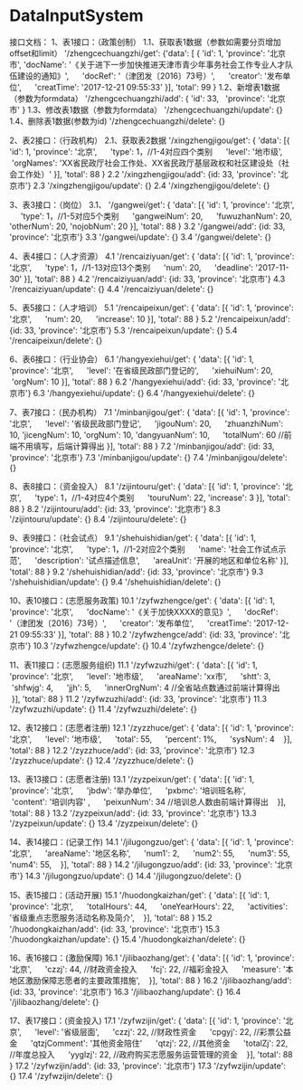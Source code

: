 # DataInputSystem
接口文档：
1、表1接口：（政策创制）
1.1、获取表1数据（参数如需要分页增加offset和limit）
'/zhengcechuangzhi/get': 
{'data': [
    {
      'id': 1,
  		'province': '北京市',
      'docName': '《关于进下一步加快推进天津市青少年事务社会工作专业人才队伍建设的通知》',
      'docRef': '（津团发〔2016〕73号）',
      'creator': '发布单位',
      'creatTime': '2017-12-21 09:55:33'
  	}],
    'total': 99
 }
1.2、新增表1数据（参数为formdata）
'/zhengcechuangzhi/add': {
    'id': 33,
    'province': '北京市'
  }
1.3、修改表1数据（参数为formdata）
  '/zhengcechuangzhi/update': {}
1.4、删除表1数据(参数为id)
  '/zhengcechuangzhi/delete': {}
  
2、表2接口：（行政机构）
2.1、获取表2数据
  '/xingzhengjigou/get': {
    'data': [{
      'id': 1,
      'province': '北京',
      'type': 1，//1-4对应四个类别
      'level': '地市级',
      'orgNames': 'XX省民政厅社会工作处、XX省民政厅基层政权和社区建设处（社会工作处）'
    }],
    'total': 88
}
2.2 '/xingzhengjigou/add': {id: 33, 'province': '北京市'}
2.3 '/xingzhengjigou/update': {}
2.4 '/xingzhengjigou/delete': {}

3、表3接口：（岗位）
3.1、 '/gangwei/get': {
    'data': [{
      'id': 1,
      'province': '北京',
      'type': 1，//1-5对应5个类别
      'gangweiNum': 20,
      'fuwuzhanNum': 20,
      'otherNum': 20,
      'nojobNum': 20
    }],
    'total': 88
}
3.2 '/gangwei/add': {id: 33, 'province': '北京市'}
3.3 '/gangwei/update': {}
3.4 '/gangwei/delete': {}

4、表4接口：（人才资源）
4.1 '/rencaiziyuan/get': {
    'data': [{
      'id': 1,
      'province': '北京',
      'type': 1，//1-13对应13个类别
      'num': 20,
      'deadline': '2017-11-30'
    }],
    'total': 88
}
4.2 '/rencaiziyuan/add': {id: 33, 'province': '北京市'}
4.3 '/rencaiziyuan/update': {}
4.4 '/rencaiziyuan/delete': {}

5、表5接口：（人才培训）
5.1 '/rencaipeixun/get': {
    'data': [{
      'id': 1,
      'province': '北京',
      'num': 20,
      'increase': 10
    }],
    'total': 88
}
5.2 '/rencaipeixun/add': {id: 33, 'province': '北京市'}
5.3 '/rencaipeixun/update': {}
5.4 '/rencaipeixun/delete': {}

6、表6接口：（行业协会）
6.1 '/hangyexiehui/get': {
    'data': [{
      'id': 1,
      'province': '北京',
      'level': '在省级民政部门登记的',
      'xiehuiNum': 20,
      'orgNum': 10
    }],
    'total': 88
}
6.2 '/hangyexiehui/add': {id: 33, 'province': '北京市'}
6.3 '/hangyexiehui/update': {}
6.4 '/hangyexiehui/delete': {}

7、表7接口：（民办机构）
7.1 '/minbanjigou/get': {
    'data': [{
      'id': 1,
      'province': '北京',
      'level': '省级民政部门登记',
      'jigouNum': 20,
      'zhuanzhiNum': 10,
      'jicengNum': 10,
      'orgNum': 10,
      'dangyuanNum': 10,
      'totalNum': 60 //前端不用填写，后端计算得出
    }],
    'total': 88
}
7.2 '/minbanjigou/add': {id: 33, 'province': '北京市'}
7.3 '/minbanjigou/update': {}
7.4 '/minbanjigou/delete': {}

8、表8接口：（资金投入）
8.1 '/zijintouru/get': {
    'data': [{
      'id': 1,
      'province': '北京',
      'type': 1，//1-4对应4个类别
      'touruNum': 22,
      'increase': 3
    }],
    'total': 88
}
8.2 '/zijintouru/add': {id: 33, 'province': '北京市'}
8.3 '/zijintouru/update': {}
8.4 '/zijintouru/delete': {}

9、表9接口：（社会试点）
9.1 '/shehuishidian/get': {
    'data': [{
      'id': 1,
      'province': '北京',
      'type': 1，//1-2对应2个类别
      'name': '社会工作试点示范',
      'description': '试点描述信息',
      'areaUnit': '开展的地区和单位名称'
    }],
    'total': 88
}
9.2 '/shehuishidian/add': {id: 33, 'province': '北京市'}
9.3 '/shehuishidian/update': {}
9.4 '/shehuishidian/delete': {}

10、表10接口：(志愿服务政策)
10.1 '/zyfwzhengce/get': {
    'data': [{
      'id': 1,
      'province': '北京',
      'docName': '《关于加快XXXX的意见》',
      'docRef': '（津团发〔2016〕73号）',
      'creator': '发布单位',
      'creatTime': '2017-12-21 09:55:33'
    }],
    'total': 88
}
10.2 '/zyfwzhengce/add': {id: 33, 'province': '北京市'}
10.3 '/zyfwzhengce/update': {}
10.4 '/zyfwzhengce/delete': {}

11、表11接口：(志愿服务组织)
11.1 '/zyfwzuzhi/get': {
    'data': [{
      'id': 1,
      'province': '北京',
      'level': '地市级',
      'areaName': 'xx市',
      'shtt': 3,
      'shfwjg': 4,
      'jjh': 5,
      'innerOrgNum': 4 //全省站点数通过前端计算得出
    }],
    'total': 88
}
11.2 '/zyfwzuzhi/add': {id: 33, 'province': '北京市'}
11.3 '/zyfwzuzhi/update': {}
11.4 '/zyfwzuzhi/delete': {}

12、表12接口：(志愿者注册)
12.1 '/zyzzhuce/get': {
    'data': [{
      'id': 1,
      'province': '北京',
      'level': '地市级',
      'total': 55,
      'percent': 1%,
      'sysNum': 4
    }],
    'total': 88
}
12.2 '/zyzzhuce/add': {id: 33, 'province': '北京市'}
12.3 '/zyzzhuce/update': {}
12.4 '/zyzzhuce/delete': {}

13、表13接口：(志愿者注册)
13.1 '/zyzpeixun/get': {
    'data': [{
      'id': 1,
      'province': '北京',
      'jbdw': '举办单位',
      'pxbmc': '培训班名称',
      'content': '培训内容' ,
      'peixunNum': 34 //培训总人数由前端计算得出
    }],
    'total': 88
}
13.2 '/zyzpeixun/add': {id: 33, 'province': '北京市'}
13.3 '/zyzpeixun/update': {}
13.4 '/zyzpeixun/delete': {}

14、表14接口：(记录工作)
14.1 '/jilugongzuo/get': {
    'data': [{
      'id': 1,
      'province': '北京',
      'areaName': '地区名称',
      'num1': 2,
      'num2': 55,
      'num3': 55,
      'num4': 55,
    }],
    'total': 88
}
14.2 '/jilugongzuo/add': {id: 33, 'province': '北京市'}
14.3 '/jilugongzuo/update': {}
14.4 '/jilugongzuo/delete': {}

15、表15接口：(活动开展)
15.1 '/huodongkaizhan/get': {
    'data': [{
      'id': 1,
      'province': '北京',
      'totalHours': 44,
      'oneYearHours': 22,
      'activities': '省级重点志愿服务活动名称及简介',
    }],
    'total': 88
}
15.2 '/huodongkaizhan/add': {id: 33, 'province': '北京市'}
15.3 '/huodongkaizhan/update': {}
15.4 '/huodongkaizhan/delete': {}

16、表16接口：(激励保障)
16.1 '/jilibaozhang/get': {
    'data': [{
      'id': 1,
      'province': '北京',
      'czzj': 44, //财政资金投入
      'fcj': 22, //福彩金投入
      'measure': '本地区激励保障志愿者的主要政策措施',
    }],
    'total': 88
}
16.2 '/jilibaozhang/add': {id: 33, 'province': '北京市'}
16.3 '/jilibaozhang/update': {}
16.4 '/jilibaozhang/delete': {}

17、表17接口：(资金投入)
17.1 '/zyfwzijin/get': {
    'data': [{
      'id': 1,
      'province': '北京',
      'level': '省级层面',
      'czzj': 22, //财政性资金
      'cpgyj': 22, //彩票公益金
      'qtzjComment': '其他资金陪住'
      'qtzj': 22, //其他资金
      'totalZj': 22, //年度总投入
      'yyglzj': 22, //政府购买志愿服务运营管理的资金
    }],
    'total': 88
}
17.2 '/zyfwzijin/add': {id: 33, 'province': '北京市'}
17.3 '/zyfwzijin/update': {}
17.4 '/zyfwzijin/delete': {}



